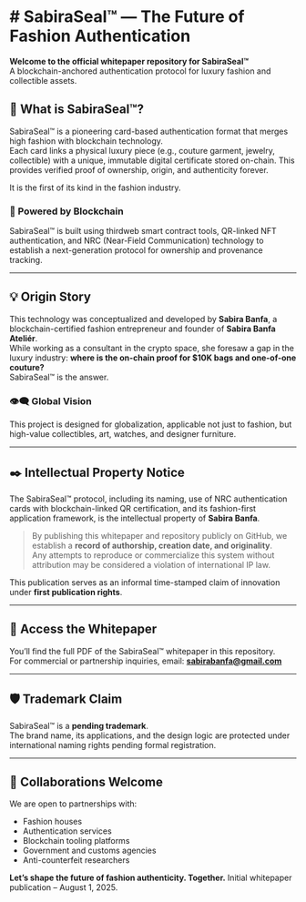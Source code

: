 # # SabiraSeal™ — The Future of Fashion Authentication

**Welcome to the official whitepaper repository for SabiraSeal™**  
A blockchain-anchored authentication protocol for luxury fashion and collectible assets.

## 🧬 What is SabiraSeal™?

SabiraSeal™ is a pioneering card-based authentication format that merges high fashion with blockchain technology.  
Each card links a physical luxury piece (e.g., couture garment, jewelry, collectible) with a unique, immutable digital certificate stored on-chain. This provides verified proof of ownership, origin, and authenticity forever.

It is the first of its kind in the fashion industry.

### 🔐 Powered by Blockchain  
SabiraSeal™ is built using thirdweb smart contract tools, QR-linked NFT authentication, and NRC (Near-Field Communication) technology to establish a next-generation protocol for ownership and provenance tracking.

---

## 💡 Origin Story

This technology was conceptualized and developed by **Sabira Banfa**, a blockchain-certified fashion entrepreneur and founder of **Sabira Banfa Ateliér**.  
While working as a consultant in the crypto space, she foresaw a gap in the luxury industry: **where is the on-chain proof for $10K bags and one-of-one couture?**  
SabiraSeal™ is the answer.

### 👁️‍🗨️ Global Vision  
This project is designed for globalization, applicable not just to fashion, but high-value collectibles, art, watches, and designer furniture.

---

## ✒️ Intellectual Property Notice

The SabiraSeal™ protocol, including its naming, use of NRC authentication cards with blockchain-linked QR certification, and its fashion-first application framework, is the intellectual property of **Sabira Banfa**.

> By publishing this whitepaper and repository publicly on GitHub, we establish a **record of authorship, creation date, and originality**.  
> Any attempts to reproduce or commercialize this system without attribution may be considered a violation of international IP law.

This publication serves as an informal time-stamped claim of innovation under **first publication rights**.

---

## 📄 Access the Whitepaper

You’ll find the full PDF of the SabiraSeal™ whitepaper in this repository.  
For commercial or partnership inquiries, email: **sabirabanfa@gmail.com**

---

## 🛡️ Trademark Claim

SabiraSeal™ is a **pending trademark**.  
The brand name, its applications, and the design logic are protected under international naming rights pending formal registration.

---

## 🤝 Collaborations Welcome  
We are open to partnerships with:

- Fashion houses
- Authentication services
- Blockchain tooling platforms
- Government and customs agencies
- Anti-counterfeit researchers

**Let’s shape the future of fashion authenticity. Together.**
Initial whitepaper publication – August 1, 2025.